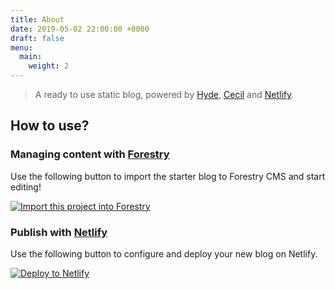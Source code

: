 ```yaml
---
title: About
date: 2019-05-02 22:00:00 +0000
draft: false
menu:
  main:
    weight: 2
---
```

> A ready to use static blog, powered by [Hyde](https://github.com/Cecilapp/theme-hyde), [Cecil](https://cecil.app) and [Netlify](https://www.netlify.com).

## How to use?

### Managing content with [Forestry](https://forestry.io/)

Use the following button to import the starter blog to Forestry CMS and start editing!

[![Import this project into Forestry](https://assets.forestry.io/import-to-forestryK.svg)](https://app.forestry.io/quick-start?repo=cecilapp/starter-blog&engine=hugo)

### Publish with [Netlify](https://www.netlify.com/)

Use the following button to configure and deploy your new blog on Netlify.

[![Deploy to Netlify](https://www.netlify.com/img/deploy/button.svg)](https://app.netlify.com/start/deploy?repository=https://github.com/Cecilapp/starter-blog)
